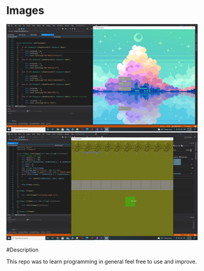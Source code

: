 # Images

![](Images/SFMLGameEngine.png)
![](Images/SFMLGameEngineEdit.png)

#Description

This repo was to learn programming in general feel free to use and improve.
